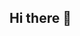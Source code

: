 ## Hi there 👋

<!--
**csabatatrai/csabatatrai** is a ✨ _special_ ✨ repository because its `README.md` (this file) appears on your GitHub profile.

📫 How to reach me: tatraicsababprof@gmail.com


## Languages and Tools:

![Python](https://img.shields.io/badge/Python-3776AB?style=for-the-badge&logo=python&logoColor=white)
![Java](https://img.shields.io/badge/Java-007396?style=for-the-badge&logo=java&logoColor=white)
![C#](https://img.shields.io/badge/C%23-239120?style=for-the-badge&logo=c-sharp&logoColor=white)

## GitHub Stats:

![GitHub Stats](https://github-readme-stats.vercel.app/api?username=csabatatrai&show_icons=true&theme=dark)
![Top Languages](https://github-readme-stats.vercel.app/api/top-langs/?username=csabatatrai&layout=compact&theme=dark)
![GitHub Streak](https://streak-stats.demolab.com/?user=csabatatrai&theme=dark)

## Connect with me:

[![LinkedIn](https://img.shields.io/badge/LinkedIn-0A66C2?style=for-the-badge&logo=linkedin&logoColor=white)](https://www.linkedin.com/in/csabatatrai/)

-->
